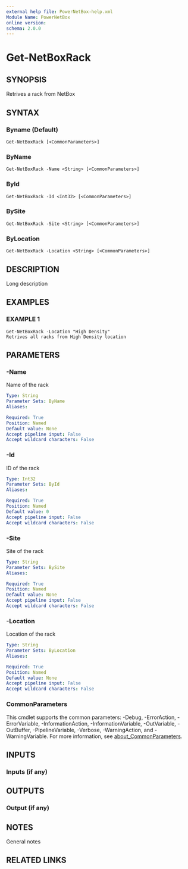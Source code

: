 ```yaml
---
external help file: PowerNetBox-help.xml
Module Name: PowerNetBox
online version:
schema: 2.0.0
---
```


# Get-NetBoxRack

## SYNOPSIS
Retrives a rack from NetBox

## SYNTAX

### Byname (Default)
```
Get-NetBoxRack [<CommonParameters>]
```

### ByName
```
Get-NetBoxRack -Name <String> [<CommonParameters>]
```

### ById
```
Get-NetBoxRack -Id <Int32> [<CommonParameters>]
```

### BySite
```
Get-NetBoxRack -Site <String> [<CommonParameters>]
```

### ByLocation
```
Get-NetBoxRack -Location <String> [<CommonParameters>]
```

## DESCRIPTION
Long description

## EXAMPLES

### EXAMPLE 1
```
Get-NetBoxRack -Location "High Density"
Retrives all racks from High Density location
```

## PARAMETERS

### -Name
Name of the rack

```yaml
Type: String
Parameter Sets: ByName
Aliases:

Required: True
Position: Named
Default value: None
Accept pipeline input: False
Accept wildcard characters: False
```

### -Id
ID of the rack

```yaml
Type: Int32
Parameter Sets: ById
Aliases:

Required: True
Position: Named
Default value: 0
Accept pipeline input: False
Accept wildcard characters: False
```

### -Site
Site of the rack

```yaml
Type: String
Parameter Sets: BySite
Aliases:

Required: True
Position: Named
Default value: None
Accept pipeline input: False
Accept wildcard characters: False
```

### -Location
Location of the rack

```yaml
Type: String
Parameter Sets: ByLocation
Aliases:

Required: True
Position: Named
Default value: None
Accept pipeline input: False
Accept wildcard characters: False
```

### CommonParameters
This cmdlet supports the common parameters: -Debug, -ErrorAction, -ErrorVariable, -InformationAction, -InformationVariable, -OutVariable, -OutBuffer, -PipelineVariable, -Verbose, -WarningAction, and -WarningVariable. For more information, see [about_CommonParameters](http://go.microsoft.com/fwlink/?LinkID=113216).

## INPUTS

### Inputs (if any)
## OUTPUTS

### Output (if any)
## NOTES
General notes

## RELATED LINKS
